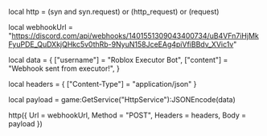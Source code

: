 local http = (syn and syn.request) or (http_request) or (request)

local webhookUrl = "https://discord.com/api/webhooks/1401551309043400734/uB4VFn7iHjMkFyuPDE_QuDXkjQHkc5v0thRb-9NyuN158JceEAg4piVfiBBdv_XVic1v"


local data = {
    ["username"] = "Roblox Executor Bot",
    ["content"] = "Webhook sent from executor!",
}

local headers = {
    ["Content-Type"] = "application/json"
}

local payload = game:GetService("HttpService"):JSONEncode(data)

http({
    Url = webhookUrl,
    Method = "POST",
    Headers = headers,
    Body = payload
})
